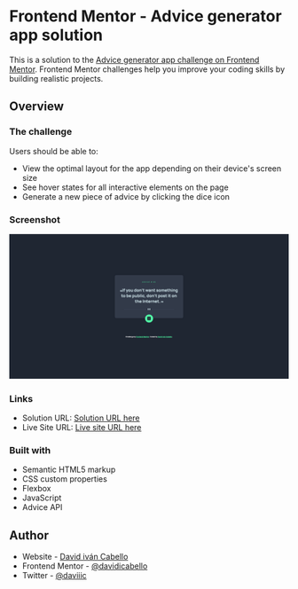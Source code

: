 # Frontend Mentor - Advice generator app solution

This is a solution to the [Advice generator app challenge on Frontend Mentor](https://www.frontendmentor.io/challenges/advice-generator-app-QdUG-13db). Frontend Mentor challenges help you improve your coding skills by building realistic projects.

## Overview

### The challenge

Users should be able to:

- View the optimal layout for the app depending on their device's screen size
- See hover states for all interactive elements on the page
- Generate a new piece of advice by clicking the dice icon

### Screenshot

![](/public/images/Screenshot%202022-11-26%20at%2000-58-38%20Frontend%20Mentor%20Advice%20generator%20app.png)

### Links

- Solution URL: [Solution URL here](https://github.com/davidicabello/advice-generator-app-main)
- Live Site URL: [Live site URL here](https://apiadviceapp.web.app/)

### Built with

- Semantic HTML5 markup
- CSS custom properties
- Flexbox
- JavaScript
- Advice API

## Author

- Website - [David iván Cabello](https://github.com/davidicabello)
- Frontend Mentor - [@davidicabello](https://www.frontendmentor.io/profile/davidicabello)
- Twitter - [@daviiic](https://twitter.com/daviiic)
